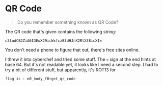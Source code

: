# QR Code

> Do you remember something known as QR Code?

The QR code that's given contains the following string:

```
c3ludCB2ZiA6IGEwX29icWxfczBldHJnX2RlX3BicXI=
```

You don't need a phone to figure that out, there's free sites online.

I threw it into cyberchef and tried some stuff. The `=` sign at the end hints at base 64. But it's not readable yet, it looks like I need a second step. I had to try a bit of different stuff, but apparently, it's ROT13 for

```
flag is : n0_body_f0rget_qr_code
```
